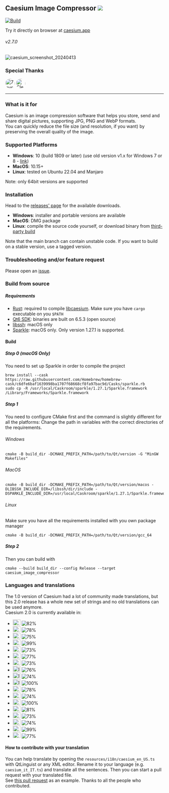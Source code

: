 ## Caesium Image Compressor  [![](https://img.shields.io/static/v1?label=Sponsor&message=%E2%9D%A4&logo=GitHub&color=%23fe8e86)](https://github.com/sponsors/Lymphatus)

[![Build](https://github.com/Lymphatus/caesium-image-compressor/actions/workflows/build-qt.yml/badge.svg)](https://github.com/Lymphatus/caesium-image-compressor/actions/workflows/build-qt.yml)

Try it directly on browser at [caesium.app](https://caesium.app)

###### v2.7.0

![caesium_screenshot_20240413](https://github.com/Lymphatus/caesium-image-compressor/assets/12133996/c09f06ab-abe2-4fa6-8c43-29b7073cb6df)

### Special Thanks
<a href="https://github.com/7eventech77"><img src="https://github.com/7eventech77.png" width="30px" alt="7eventech77" style="border-radius: 100%;" /></a>
<a href="https://github.com/ClearRabbit"><img src="https://github.com/ClearRabbit.png" width="30px" alt="ClearRabbit" style="border-radius: 100%;" /></a>

----------
### What is it for
Caesium is an image compression software that helps you store, send and share digital pictures, supporting JPG, PNG and WebP formats.  
You can quickly reduce the file size (and resolution, if you want) by preserving the overall quality of the image.

### Supported Platforms
- **Windows**: 10 (build 1809 or later) (use old version v1.x for Windows 7 or 8 - [link](https://www.fosshub.com/Caesium-Image-Compressor-old.html))
- **MacOS**: 10.15+
- **Linux**: tested on Ubuntu 22.04 and Manjaro

Note: only 64bit versions are supported

### Installation
Head to the [releases' page](https://github.com/Lymphatus/caesium-image-compressor/releases) for the available downloads.
- **Windows**: installer and portable versions are available
- **MacOS**: DMG package
- **Linux**: compile the source code yourself, or download binary from [third-party build](https://github.com/larygwil/caesium-image-compressor/releases)

Note that the main branch can contain unstable code. If you want to build on a stable version, use a tagged version.

### Troubleshooting and/or feature request
Please open an [issue](https://github.com/Lymphatus/caesium-image-compressor/issues).

### Build from source
##### Requirements
- [Rust](https://www.rust-lang.org/tools/install): required to compile [libcaesium](https://github.com/Lymphatus/libcaesium). Make sure you have `cargo` executable on you `$PATH`
- [Qt6 SDK](https://www.qt.io/download/): binaries are built on 6.5.3 (open source)
- [libssh](https://www.libssh.org/): macOS only
- [Sparkle](https://sparkle-project.org/): macOS only. Only version 1.27.1 is supported.

#### Build
##### Step 0 (macOS Only)
You need to set up Sparkle in order to compile the project
```
brew install --cask https://raw.githubusercontent.com/Homebrew/homebrew-cask/c6dfe6baf1639998ba1707f68668cf8fa97bac9d/Casks/sparkle.rb
sudo cp -R /usr/local/Caskroom/sparkle/1.27.1/Sparkle.framework /Library/Frameworks/Sparkle.framework
```
##### Step 1
You need to configure CMake first and the command is slightly different for all the platforms:
Change the path in variables with the correct directories of the requirements.
###### Windows
```
cmake -B build_dir -DCMAKE_PREFIX_PATH=/path/to/Qt/version -G "MinGW Makefiles"
```
###### MacOS
```
cmake -B build_dir -DCMAKE_PREFIX_PATH=/path/to/Qt/version/macos -DLIBSSH_INCLUDE_DIR=/libssh/dir/include -DSPARKLE_INCLUDE_DIR=/usr/local/Caskroom/sparkle/1.27.1/Sparkle.framework/Versions/Current/Headers
```
###### Linux
Make sure you have all the requirements installed with you own package manager
```
cmake -B build_dir -DCMAKE_PREFIX_PATH=/path/to/Qt/version/gcc_64
```
##### Step 2
Then you can build with
```
cmake --build build_dir --config Release --target caesium_image_compressor
```

### Languages and translations
The 1.0 version of Caesium had a lot of community made translations, but this 2.0 release has a whole new set of strings and no old translations can be used anymore.   
Caesium 2.0 is currently available in:
- <img src="https://flagcdn.com/48x36/eg.png" width="24" height="18" alt="EG"> ![82%](https://progress-bar.dev/82/?title=ar_EG)
- <img src="https://flagcdn.com/48x36/de.png" width="24" height="18" alt="DE"> ![78%](https://progress-bar.dev/78/?title=de_DE)
- <img src="https://flagcdn.com/48x36/gr.png" width="24" height="18" alt="GR"> ![75%](https://progress-bar.dev/75/?title=el_GR)
- <img src="https://flagcdn.com/48x36/us.png" width="24" height="18" alt="US"> ![99%](https://progress-bar.dev/99/?title=en_US)
- <img src="https://flagcdn.com/48x36/es.png" width="24" height="18" alt="ES"> ![73%](https://progress-bar.dev/73/?title=es_ES)
- <img src="https://flagcdn.com/48x36/fi.png" width="24" height="18" alt="FI"> ![77%](https://progress-bar.dev/77/?title=fi_FI)
- <img src="https://flagcdn.com/48x36/fr.png" width="24" height="18" alt="FR"> ![73%](https://progress-bar.dev/73/?title=fr_FR)
- <img src="https://flagcdn.com/48x36/in.png" width="24" height="18" alt="IN"> ![76%](https://progress-bar.dev/76/?title=hi_IN)
- <img src="https://flagcdn.com/48x36/id.png" width="24" height="18" alt="ID"> ![74%](https://progress-bar.dev/74/?title=id_ID)
- <img src="https://flagcdn.com/48x36/it.png" width="24" height="18" alt="IT"> ![100%](https://progress-bar.dev/100/?title=it_IT)
- <img src="https://flagcdn.com/48x36/jp.png" width="24" height="18" alt="JP"> ![78%](https://progress-bar.dev/78/?title=ja_JP)
- <img src="https://flagcdn.com/48x36/pl.png" width="24" height="18" alt="PL"> ![74%](https://progress-bar.dev/74/?title=pl_PL)
- <img src="https://flagcdn.com/48x36/br.png" width="24" height="18" alt="BR"> ![100%](https://progress-bar.dev/100/?title=pt_BR)
- <img src="https://flagcdn.com/48x36/ru.png" width="24" height="18" alt="RU"> ![81%](https://progress-bar.dev/81/?title=ru_RU)
- <img src="https://flagcdn.com/48x36/sk.png" width="24" height="18" alt="SK"> ![73%](https://progress-bar.dev/73/?title=sk_SK)
- <img src="https://flagcdn.com/48x36/tr.png" width="24" height="18" alt="TR"> ![74%](https://progress-bar.dev/74/?title=tr_TR)
- <img src="https://flagcdn.com/48x36/cn.png" width="24" height="18" alt="CN"> ![99%](https://progress-bar.dev/99/?title=zh_CN)
- <img src="https://flagcdn.com/48x36/tw.png" width="24" height="18" alt="TW"> ![77%](https://progress-bar.dev/77/?title=zh_TW)

#### How to contribute with your translation
You can help translate by opening the `resources/i18n/caesium_en_US.ts` with QtLinguist or any XML editor. Rename it to your language (e.g. `caesium_it_IT.ts`) and translate all the sentences. Then you can start a pull request with your translated file.  
See [this pull request](https://github.com/Lymphatus/caesium-image-compressor/pull/106) as an example.
Thanks to all the people who contributed.
